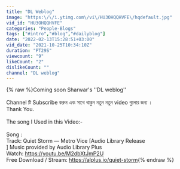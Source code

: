 ```yaml
---
title: "DL Weblog"
image: "https:\/\/i.ytimg.com\/vi\/HU3OHQQHVFE\/hqdefault.jpg"
vid_id: "HU3OHQQHVFE"
categories: "People-Blogs"
tags: ["#intro","#blog","#dailyblog"]
date: "2022-02-13T15:28:51+03:00"
vid_date: "2021-10-25T10:34:10Z"
duration: "PT29S"
viewcount: "9"
likeCount: "2"
dislikeCount: ""
channel: "DL weblog"
---
```

{% raw %}Coming soon Sharwar's ''DL weblog''<br /><br /> Channel টি Subscribe করুন এবং সাথে থাকুন নতুন নতুন  video গুলোর জন্য ।<br />Thank You.<br /><br />The song I Used in this Video:- <br /><br />Song :<br />Track: Quiet Storm — Metro Vice [Audio Library Release<br />] Music provided by Audio Library Plus <br />Watch: <a rel="nofollow" target="blank" href="https://youtu.be/M2dbXtJmP2U">https://youtu.be/M2dbXtJmP2U</a> <br />Free Download / Stream: <a rel="nofollow" target="blank" href="https://alplus.io/quiet-storm">https://alplus.io/quiet-storm</a>{% endraw %}

